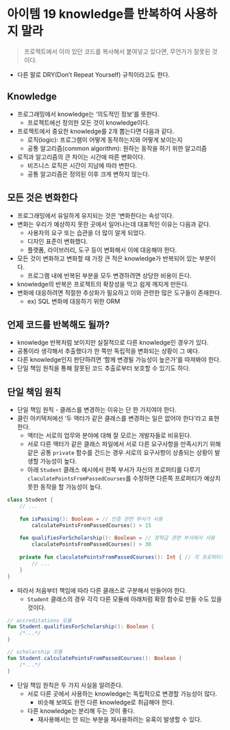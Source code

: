 # 아이템 19 knowledge를 반복하여 사용하지 말라
> 프로젝트에서 이미 있던 코드를 복사해서 붙여넣고 있다면, 무언가가 잘못된 것이다.
>

- 다른 말로 DRY(Don’t Repeat Yourself) 규칙이라고도 한다.

## Knowledge

- 프로그래밍에서 knowledge는 ‘의도적인 정보’를 뜻한다.
    - 프로젝트에선 정의한 모든 것이 knowledge이다.
- 프로젝트에서 중요한 knowledge를 2개 뽑는다면 다음과 같다.
    - 로직(logic): 프로그램이 어떻게 동작하는지와 어떻게 보이는지
    - 공통 알고리즘(common algorithm): 원하는 동작을 하기 위한 알고리즘
- 로직과 알고리즘의 큰 차이는 시간에 따른 변화이다.
    - 비즈니스 로직은 시간이 지남에 따라 변한다.
    - 공통 알고리즘은 정의된 이후 크게 변하지 않는다.

## 모든 것은 변화한다

- 프로그래밍에서 유일하게 유지되는 것은 ‘변화한다는 속성’이다.
- 변화는 우리가 예상하지 못한 곳에서 일어나는데 대표적인 이유는 다음과 같다.
    - 사용자의 요구 또는 습관을 더 많이 알게 되었다.
    - 디자인 표준이 변화했다.
    - 플랫폼, 라이브러리, 도구 등이 변화해서 이에 대응해야 한다.
- 모든 것이 변화하고 변화할 때 가장 큰 적은 knowledge가 반복되어 있는 부분이다.
    - 프로그램 내에 반복된 부분을 모두 변경하려면 상당한 비용이 든다.
- knowledge의 반복은 프로젝트의 확장성을 막고 쉽게 깨지게 만든다.
- 변화에 대응하려면 적절한 추상화가 필요하고 이와 관련한 많은 도구들이 존재한다.
    - ex) SQL 변화에 대응하기 위한 ORM

## 언제 코드를 반복해도 될까?

- knowledge 반복처럼 보이지만 실질적으로 다른 knowledge인 경우가 있다.
- 공통이라 생각해서 추출했다가 한 쪽만 독립적을 변화되는 상황이 그 예다.
- 다른 knowledge인지 판단하려면 ‘함께 변경될 가능성이 높은가’를 따져봐야 한다.
- 단일 책임 원칙을 통해 잘못된 코드 추출로부터 보호할 수 있기도 하다.

## 단일 책임 원칙

- 단일 책임 원칙 - 클래스를 변경하는 이유는 단 한 가지여야 한다.
- 클린 아키텍처에선  ‘두 액터가 같은 클래스를 변경하는 일은 없어야 한다’라고 표현한다.
    - 액터는 서로의 업무와 분야에 대해 잘 모르는 개발자들로 비유된다.
    - 서로 다른 액터가 같은 클래스 파일에서 서로 다른 요구사항을 만족시키기 위해 같은 공통 `private` 함수를 건드는 경우 서로의 요구사항이 상충되는 상황이 발생할 가능성이 높다.
    - 아래 `Student` 클래스 예시에서 한쪽 부서가 자신의 프로퍼티를 다루기 `claculatePointsFromPassedCourses`를 수정하면 다른쪽 프로퍼티가 예상치 못한 동작을 할 가능성이 높다.

```kotlin
class Student {
	// ...
	
	fun isPassing(): Boolean = // 인증 관련 부서가 사용
		calculatePointsFromPassedCourses() > 15
		
	fun qualifiesForScholarship(): Boolean = // 장학금 관련 부서에서 사용
		claculatePointsFromPassedCourses() > 30
		
	private fun claculatePointsFromPassedCourses(): Int { // 각 프로퍼티가 사용하는 공통 로직
		// ...
	}
}
```

- 따라서 처음부터 책임에 따라 다른 클래스로 구분해서 만들어야 한다.
    - `Student` 클래스의 경우 각각 다른 모듈에 아래처럼 확장 함수로 만들 수도 있을 것이다.

```kotlin
// accreditations 모듈
fun Student.qualifiesForScholarship(): Boolean { 
	/*...*/
}

// scholarship 모듈
fun Student.calculatePointsFromPassedCourses(): Boolean { 
	/*...*/
}
```

- 단일 책임 원칙은 두 가지 사실을 알려준다.
    - 서로 다른 곳에서 사용하는 knowledge는 독립적으로 변경할 가능성이 많다.
        - 비슷해 보여도 완전 다른 knowledge로 취급해야 한다.
    - 다른 knowledge는 분리해 두는 것이 좋다.
        - 재사용해서는 안 되는 부분을 재사용하려는 유혹이 발생할 수 있다.
